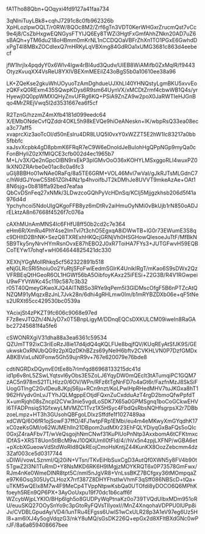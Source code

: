 fA1Tho88Qbn+QOqyxi4fd9127a41faa734

3qNlniTuyLBk8+cqhJ7291c8c0fb962326b
XpHLozlpwOQLT/r0RW/8QOc8M2/Zrf6gTn3VDT0KerWHGxrZrucmQst7vCc9e4j8/CsZbHxgwEQNGysFTYIJQ6Ey8TWZi3HgtFxGmfAhhZNkn20AD7uZ6sBAQh+yTM6du218oHBmm0mKrNL1nCCDQOaVBFrZhXn1TO1PGxE6GwhdDxPgT4I8MBxZOCdIexQ7mHRKyLqVBXmg84GdROa1xUMG3681c863d4eebecf

jfW1hrjlx4pqdyY0x6WIv4Igw4rBl4ud3Qudv/UIEB8WiAMifb0ZxMqlR/f9443OtyzKvuqXX4VsReU8YXIVBEXmMEEilZ43oBgS5b0a10610ee38a96

LK+ZQeKse2gkuWhUOyuoTzAmDghdueUJXhLI40YHNQstyLgmBKU5xvvEozQKFxQ0RExm435SQwpKDys6R9sm64UynVX/xMCDtZrmf4cbwWB1Q4s/yrHyewj0Q0ppWMXlQHyZnvUFRg6KQ+PSiA9ZnZA9w2poX0JaRWTIeHJGnBqo4MrZREjVwq5I2d3531667ea6f5cf

R2TznG/hzzmZ4mXfb4181d099eedc64
X/EMbONdeCvfQZddr4OKL5h98kEVQe9hiOeANeskn+IK/wbpRsQ33ea08eca3c77aff5
xvaprcXiz3aoTcOl/d50nEslru4DR8LUQ5I0vxY0xWZZT5E2hW1Ic83217a0bb5fbbfc
xaJsvXcpbk4gD8pbmK6FRqR7eC9W6eDnoldJeBuIohHgQPpNGp9myQa0cFonBHyliZ0zXfMIQCE3cfb002d4ec1965b7
M+L/v3X/Qe2nGpcOlBN9rxEkP3plGMvOoO36xKOHYLMSxggoRLI4wuxPZ0IkXNOZRArbe0e01ac8c0a6fc3
uGIj8BBHo01wNAe0RaFq/8a5TE6GRM+VOL46Mvl7wVaI/gJkRJTsMLGdnC7c/hWdGJYowC5St61ZGh4lNz1p4hvoifbJT2kDMhJe8UVVT9mkeAzAe+OAt18N6sjg+0b818ffa92bed7eafaa
QbCvDSnFeq27xNMk/3LDwzcoGQhPyVcHDnSq/KClj5Mjjgzkhsb206d5f41a976d4d
Ypchyhcoi5NdoUIgQKgoFFB8yz6mDtRv2aiHmuOyNMi0vBkUjb1rN850oADJrELktzA8n67668f4526f7c076a

cAXhMUnAmMNS4Ic6FHfU8ff50b2cd2c7e364
eHm6R/XmRu4PhY4se2ImTvI7t3chO5EgxqA8iDWwTB+lG0r73EWumE3S8qc9DHItD2BhNK+SezQ8TXRExhHKQcjGRNjVh0HSGHowQIesoeJuTtF/MfBkN5B9Tky5nyNrvHYmRsnOvxE87hEBO2J0xR7ToiHA7FYs3+JUTGFwvH59EQBCoTEYw17ohqf+wH064644825421dc330

XEXhjYGgMoIlRhkq5cf562322891b518
eNjGLRcSRl5hoiu0o2YuRtjSFoFwlEedmSGlrK4UnikIRgT/mKao6S9sDWx2QzVFRBEqQtHGeoR6OL1HGWf56bA5OibfoyKAxz25iFESi+Z2G3B/R4V1RGwpeiU9wFYVtWKc45c119c587c3b32
r05T40QmeyGKwoXJQ4AlTNBSo3RYe9qPem5I3GIDMscOfgF5B6nPTZcAtQNZQM91yMqzxBzJnL7Jvk28n/6dhi4gRHLmw0Im/b1mRYBZDXb06e+qF5tNes2URXt65cc429530bc0539a

YAcixjSt4zPKZT9fc606c9068e97ed
F7z8evJTQZh/4NJyD7x0T5BnpLigyM/DDnqEQCsDXKULCM09iweIn8RaGAbc27245681f4a5fe6

cSWONRXgiV31dha88a3ea6361c59534
QZUmTT92ixC3riEoRzJ8ie17d4jdQ4qKQLFUe8bqjfQV/KUqREyAtSfJK9S/GEukwskOxRNUbQG9z2pXQzDKhBZzs69yNeIH6bftv2CVKHLVN0P7DzfGMDxABKBVixLuN0Fonw5Gh59ujnR9v+767e620079e76bde8

cdtiNGRDxDQynvE0tEe8b7rlmfqd86968133215dc41d
id1p6v8nL5ZSwLYqtsvI6yObs3E5ZoLJ6YqyDW0mQEclt3tATumqiPC1GQM7zAC5n978mS21TLHlzz0/6OV/WPn/RFz6tTgNnFD7o4aGt6r/FazfnMzJ8SkSiFUogGTlngC2GvlDeu8JKpjS6ju+RCn9nzt/KoLPwlHpRHedMHV7tuJKGxa8hT1962HVydv0nLvJTYhJQLMgppEOtjdFQxnZuCxdduAzT4rgD2bmoQfwPpfdTX+umRjqh08sZncpl2CVw3nie5vgdLoSDK7X65a0GPMSgnq1boCoGCkwEHVl6TFADPnsiqS1GfxwyLMVMZC1Tvz1X5HSyc4FbdQsRbsNQHfsgrpsX2r7DBbzoeLmpz+HT3h3GUsohQBFgoLDlxzSffdfe1f1027489aa
xdCWQ/6O6fR1ojSowF37ffO/4FJ1wtpFRp1EMbi/eu4m4eMKwyXmGYqdhK17xC0zeKsGMI/o62WJMEhlln21DBpom2udMXr23EhFQLYDiyqGxBaFQs5oQIc0GxjZ4raAFbv7T/wVeQsgojhNmCNwf31KuPlUoPnNtp3AxxbomA6tCFKtmxcIDfAS+XRST8Uon5tlBcM9wJ10QKIUmlI0tFld/4//hVx5n4zpjLXFNP/wGBA6et+pXcbXGueowVdStdWoRId8QkREojCmoHsKntjZ44KunKX8OozZebcmm4dz3Zaf003ce5d0317744
uDIWi/vowLSznmI/Qj20iN+VTsn/TKvEiHbSuxCgD3AutQf0XWN5y8FV4b90t5TgwZ2l3Ni1TuRmD+Y8NsMKD6RK6H9IMgjzMOYKRQT6x0P73578GmFwx/RJm4nKe0WmeDINR8tpt5C/nmI5nJgVR8+VnLssBKZ7BCfgxy36tMOmpqaZe97K6Osq305UyCLHozX7rrf387Z8DHYFhstlwVhmF3qSff086NBScD+tQa+uTKM5wQElx8M7w4F9MeCp4TVppNtpwKsbQa0UTOfdi8yDOCO6Q6MPhKfoeyh5REn9QP6PX+3AyOoUxpu19f70dc1b6caff6f
WZcybWjpLYKIO/BHp6lgh5o8GUDPyWqPtnaKz0o739TVQdUIbxMDm951oRU/euuSKQ27OOySnYo9c3pGtoRyFQVsTIIyoxI//MnZ4XnqohaVDPPU0lUPp8iJv/CVDBLGpudAy/VD4i1unTRu4EFgss6UwlS1wCxULR28p3A1eV97eg6Uz5Hl8+am6lXJ4y5ogVdqzG3/nkY8uMQ/sGsDK226Q+epGx2d8XFltBXdGNc0wPrJF/8a6a859408667bee
